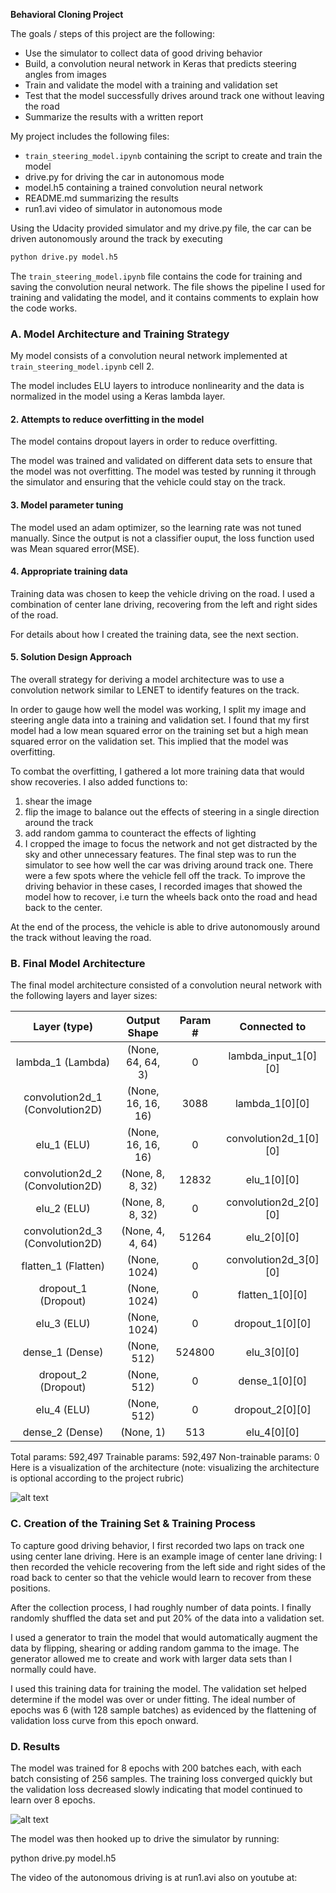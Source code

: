 **Behavioral Cloning Project**

The goals / steps of this project are the following:
* Use the simulator to collect data of good driving behavior
* Build, a convolution neural network in Keras that predicts steering angles from images
* Train and validate the model with a training and validation set
* Test that the model successfully drives around track one without leaving the road
* Summarize the results with a written report


[//]: # (Image References)

[image1]: ./model.png "Model Visualization"
[image2]: ./loss.png "Model loss function"

My project includes the following files:
* `train_steering_model.ipynb` containing the script to create and train the model
* drive.py for driving the car in autonomous mode
* model.h5 containing a trained convolution neural network 
* README.md summarizing the results
* run1.avi video of simulator in autonomous mode 

Using the Udacity provided simulator and my drive.py file, the car can be driven autonomously around the track by executing 
```sh
python drive.py model.h5
```
The `train_steering_model.ipynb` file contains the code for training and saving the convolution neural network. The file shows the pipeline I used for training and validating the model, and it contains comments to explain how the code works.

### A. Model Architecture and Training Strategy


My model consists of a convolution neural network implemented at `train_steering_model.ipynb` cell 2.


The model includes ELU layers to introduce nonlinearity and the data is normalized in the model using a Keras lambda layer. 

#### 2. Attempts to reduce overfitting in the model

The model contains dropout layers in order to reduce overfitting. 

The model was trained and validated on different data sets to ensure that the model was not overfitting. The model was tested by running it through the simulator and ensuring that the vehicle could stay on the track.

#### 3. Model parameter tuning

The model used an adam optimizer, so the learning rate was not tuned manually. Since the output is not a classifier ouput, the loss function used was Mean squared error(MSE).

#### 4. Appropriate training data

Training data was chosen to keep the vehicle driving on the road. I used a combination of center lane driving, recovering from the left and right sides of the road. 

For details about how I created the training data, see the next section. 

#### 5. Solution Design Approach

The overall strategy for deriving a model architecture was to use a convolution network similar to LENET to identify features on the track.

In order to gauge how well the model was working, I split my image and steering angle data into a training and validation set. I found that my first model had a low mean squared error on the training set but a high mean squared error on the validation set. This implied that the model was overfitting. 

To combat the overfitting, I gathered a lot more training data that would show recoveries. I also added functions to:
1. shear the image
2. flip the image to balance out the effects of steering in a single direction around the track
3. add random gamma to counteract the effects of lighting
4. I cropped the image to focus the network and not get distracted by the sky and other unnecessary features.
The final step was to run the simulator to see how well the car was driving around track one. There were a few spots where the vehicle fell off the track. To improve the driving behavior in these cases, I recorded images that showed the 
model how to recover, i.e turn the wheels back onto the road and head back to the center.

At the end of the process, the vehicle is able to drive autonomously around the track without leaving the road.

### B. Final Model Architecture

The final model architecture consisted of a convolution neural network with the following layers and layer sizes:

|Layer (type)                   |  Output Shape     |     Param #  |   Connected to         | 
|:-----------------------------:|:-----------------:|:------------:|:----------------------:|
|lambda_1 (Lambda)              |  (None, 64, 64, 3)|     0        |   lambda_input_1[0][0] |            
|convolution2d_1 (Convolution2D)| (None, 16, 16, 16)|    3088      |   lambda_1[0][0]       |           
|elu_1 (ELU)                    | (None, 16, 16, 16)|    0         |   convolution2d_1[0][0]|            
|convolution2d_2 (Convolution2D)|  (None, 8, 8, 32) |     12832    |   elu_1[0][0]          |            
|elu_2 (ELU)                    | (None, 8, 8, 32)  |    0         |   convolution2d_2[0][0]|            
|convolution2d_3 (Convolution2D)|  (None, 4, 4, 64) |     51264    |   elu_2[0][0]          |            
|flatten_1 (Flatten)            |  (None, 1024)     |     0        |   convolution2d_3[0][0]|            
|dropout_1 (Dropout)            |  (None, 1024)     |     0        |   flatten_1[0][0]      |            
|elu_3 (ELU)                    |  (None, 1024)     |     0        |   dropout_1[0][0]      |            
|dense_1 (Dense)                |  (None, 512)      |     524800   |   elu_3[0][0]          |            
|dropout_2 (Dropout)            |  (None, 512)      |     0        |   dense_1[0][0]        |            
|elu_4 (ELU)                    |  (None, 512)      |     0        |   dropout_2[0][0]      |            
|dense_2 (Dense)                |  (None, 1)        |     513      |   elu_4[0][0]          |            

Total params: 592,497
Trainable params: 592,497
Non-trainable params: 0
Here is a visualization of the architecture (note: visualizing the architecture is optional according to the project rubric)

![alt text][image1]

### C. Creation of the Training Set & Training Process

To capture good driving behavior, I first recorded two laps on track one using center lane driving. Here is an example image of center lane driving:
I then recorded the vehicle recovering from the left side and right sides of the road back to center so that the vehicle would learn to recover from these positions. 

After the collection process, I had roughly number of data points. 
I finally randomly shuffled the data set and put 20% of the data into a validation set. 

I used a generator to train the model that would automatically augment the data by flipping, shearing or adding random gamma to the image. The generator allowed me to create and work with larger data sets than I normally could have.

I used this training data for training the model. The validation set helped determine if the model was over or under fitting. The ideal number of epochs was 6 (with 128 sample batches) as evidenced by the flattening of validation loss curve from this epoch onward.


### D. Results

The model was trained for 8 epochs with 200 batches each, with each batch consisting of 256 samples.
The training loss converged quickly but the validation loss decreased slowly indicating that model continued to learn over 8 epochs. 

![alt text][image2]

The model was then hooked up to drive the simulator by running:

python drive.py model.h5 

The video of the autonomous driving is at run1.avi also on youtube at:

